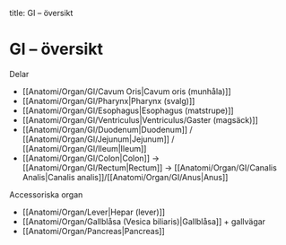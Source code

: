 title: GI – översikt

# GI – översikt

Delar
- [[Anatomi/Organ/GI/Cavum Oris|Cavum oris (munhåla)]]
- [[Anatomi/Organ/GI/Pharynx|Pharynx (svalg)]]
- [[Anatomi/Organ/GI/Esophagus|Esophagus (matstrupe)]]
- [[Anatomi/Organ/GI/Ventriculus|Ventriculus/Gaster (magsäck)]]
- [[Anatomi/Organ/GI/Duodenum|Duodenum]] / [[Anatomi/Organ/GI/Jejunum|Jejunum]] / [[Anatomi/Organ/GI/Ileum|Ileum]]
- [[Anatomi/Organ/GI/Colon|Colon]] → [[Anatomi/Organ/GI/Rectum|Rectum]] → [[Anatomi/Organ/GI/Canalis Analis|Canalis analis]]/[[Anatomi/Organ/GI/Anus|Anus]]

Accessoriska organ
- [[Anatomi/Organ/Lever|Hepar (lever)]]
- [[Anatomi/Organ/Gallblåsa (Vesica biliaris)|Gallblåsa]] + gallvägar
- [[Anatomi/Organ/Pancreas|Pancreas]]

